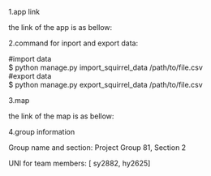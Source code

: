 1.app link

the link of the app is as bellow:

2.command for inport and export data:

#import data  
$ python manage.py import_squirrel_data /path/to/file.csv  
#export data  
$ python manage.py export_squirrel_data /path/to/file.csv 


3.map 

the link of the map is as bellow:



4.group information

Group name and section: Project Group 81, Section 2

UNI for team members: [ sy2882, hy2625]


